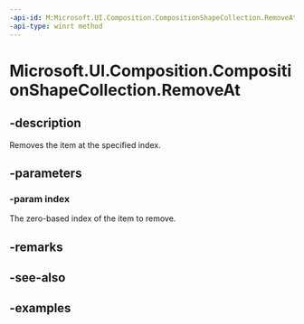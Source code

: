 ```yaml
---
-api-id: M:Microsoft.UI.Composition.CompositionShapeCollection.RemoveAt(System.UInt32)
-api-type: winrt method
---
```


<!-- Method syntax.
public void CompositionShapeCollection.RemoveAt(UInt32 index)
-->

# Microsoft.UI.Composition.CompositionShapeCollection.RemoveAt

## -description

Removes the item at the specified index.

## -parameters
### -param index

The zero-based index of the item to remove.

## -remarks

## -see-also

## -examples


